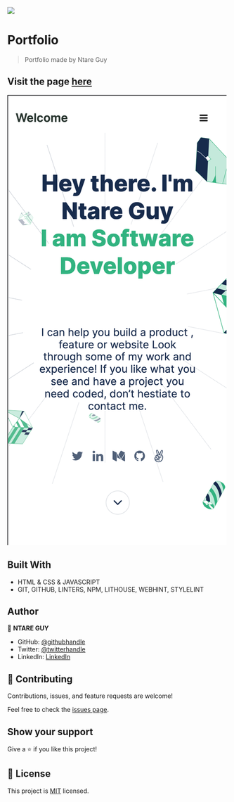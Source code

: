 ![](https://img.shields.io/badge/Microverse-blueviolet)

# Portfolio

> Portfolio made by Ntare Guy


## Visit the page [here](https://41hulk.github.io/micro-portfolio/)

![screenshot](./image/mobile.png)

## Built With

- HTML & CSS & JAVASCRIPT
- GIT, GITHUB, LINTERS, NPM, LITHOUSE, WEBHINT, STYLELINT

## Author

👤 **NTARE GUY**

- GitHub: [@githubhandle](https://github.com/41hulk)
- Twitter: [@twitterhandle](https://twitter.com/ntare_guy)
- LinkedIn: [LinkedIn](https://linkedin.com/in/ntare-guy)

## 🤝 Contributing

Contributions, issues, and feature requests are welcome!

Feel free to check the [issues page](../../issues/).

## Show your support

Give a ⭐️ if you like this project!

## 📝 License

This project is [MIT](./MIT.md) licensed.
